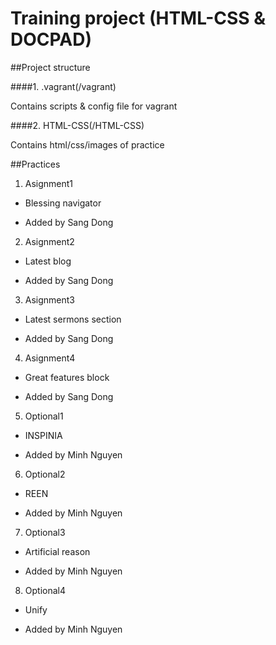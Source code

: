 
# Training project (HTML-CSS & DOCPAD)

##Project structure

####1. .vagrant(/vagrant)

Contains scripts & config file for vagrant

####2. HTML-CSS(/HTML-CSS)

Contains html/css/images of practice

##Practices

1. Asignment1

  * Blessing navigator

  * Added by Sang Dong

2. Asignment2
  * Latest blog

  * Added by Sang Dong

3. Asignment3
  * Latest sermons section

  * Added by Sang Dong

4. Asignment4
  * Great features block

  * Added by Sang Dong 

5. Optional1

  * INSPINIA

  * Added by Minh Nguyen

6. Optional2

  * REEN

  * Added by Minh Nguyen 

7. Optional3
  * Artificial reason

  * Added by Minh Nguyen

8. Optional4
  * Unify

  * Added by Minh Nguyen

